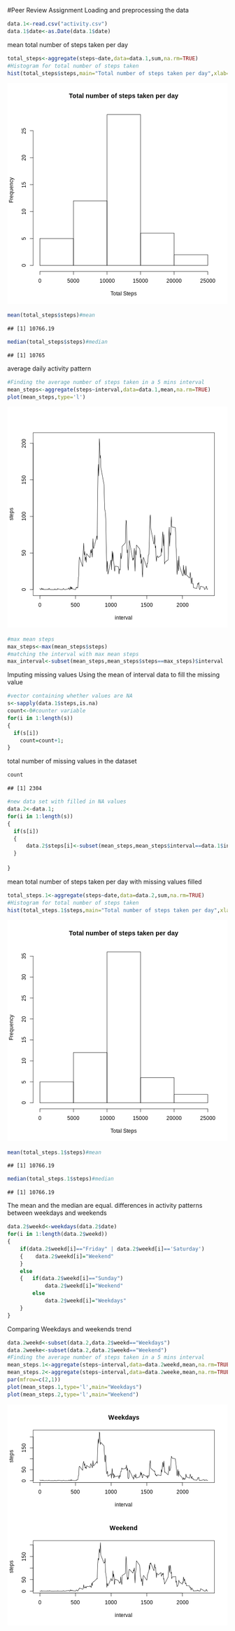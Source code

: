 #Peer Review Assignment
Loading and preprocessing the data


```r
data.1<-read.csv("activity.csv")
data.1$date<-as.Date(data.1$date)
```

mean total number of steps taken per day


```r
total_steps<-aggregate(steps~date,data=data.1,sum,na.rm=TRUE)
#Histogram for total number of steps taken
hist(total_steps$steps,main="Total number of steps taken per day",xlab="Total Steps")
```

![plot of chunk unnamed-chunk-12](figure/unnamed-chunk-12-1.png)

```r
mean(total_steps$steps)#mean
```

```
## [1] 10766.19
```

```r
median(total_steps$steps)#median
```

```
## [1] 10765
```
average daily activity pattern

```r
#Finding the average number of steps taken in a 5 mins interval
mean_steps<-aggregate(steps~interval,data=data.1,mean,na.rm=TRUE)
plot(mean_steps,type='l')
```

![plot of chunk unnamed-chunk-13](figure/unnamed-chunk-13-1.png)

```r
#max mean steps
max_steps<-max(mean_steps$steps)
#matching the interval with max mean steps
max_interval<-subset(mean_steps,mean_steps$steps==max_steps)$interval
```
Imputing missing values
Using the mean of interval data to fill the missing value 

```r
#vector containing whether values are NA
s<-sapply(data.1$steps,is.na)
count<-0#counter variable
for(i in 1:length(s))
{
  if(s[i])
    count=count+1;
}
```
total number of missing values in the dataset

```r
count
```

```
## [1] 2304
```

```r
#new data set with filled in NA values
data.2<-data.1;
for(i in 1:length(s))
{
  if(s[i])
  {
      data.2$steps[i]<-subset(mean_steps,mean_steps$interval==data.1$interval[i])$steps
  }
  
}
```

mean total number of steps taken per day with missing values filled


```r
total_steps.1<-aggregate(steps~date,data=data.2,sum,na.rm=TRUE)
#Histogram for total number of steps taken
hist(total_steps.1$steps,main="Total number of steps taken per day",xlab="Total Steps")
```

![plot of chunk unnamed-chunk-16](figure/unnamed-chunk-16-1.png)

```r
mean(total_steps.1$steps)#mean
```

```
## [1] 10766.19
```

```r
median(total_steps.1$steps)#median
```

```
## [1] 10766.19
```
The mean and the median are equal.
differences in activity patterns between weekdays and weekends

```r
data.2$weekd<-weekdays(data.2$date)
for(i in 1:length(data.2$weekd))
{
    if(data.2$weekd[i]=="Friday" | data.2$weekd[i]=='Saturday')
    {    data.2$weekd[i]="Weekend"
    }    
    else
    {   if(data.2$weekd[i]=="Sunday") 
            data.2$weekd[i]="Weekend"
        else
            data.2$weekd[i]="Weekdays"
    }
}
```
Comparing Weekdays and weekends trend

```r
data.2weekd<-subset(data.2,data.2$weekd=="Weekdays")
data.2weeke<-subset(data.2,data.2$weekd=="Weekend")
#Finding the average number of steps taken in a 5 mins interval
mean_steps.1<-aggregate(steps~interval,data=data.2weekd,mean,na.rm=TRUE)
mean_steps.2<-aggregate(steps~interval,data=data.2weeke,mean,na.rm=TRUE)
par(mfrow=c(2,1))
plot(mean_steps.1,type='l',main="Weekdays")
plot(mean_steps.2,type='l',main="Weekend")
```

![plot of chunk unnamed-chunk-18](figure/unnamed-chunk-18-1.png)





